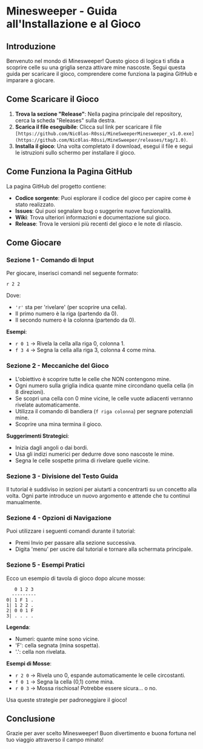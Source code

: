 # Minesweeper - Guida all'Installazione e al Gioco

## Introduzione
Benvenuto nel mondo di Minesweeper! Questo gioco di logica ti sfida a scoprire celle su una griglia senza attivare mine nascoste. Segui questa guida per scaricare il gioco, comprendere come funziona la pagina GitHub e imparare a giocare.

## Come Scaricare il Gioco
1. **Trova la sezione "Release"**: Nella pagina principale del repository, cerca la scheda "Releases" sulla destra.
3. **Scarica il file eseguibile**: Clicca sul link per scaricare il file `[https://github.com/Nic0las-R0ssi/MineSweeperMinesweeper_v1.0.exe](https://github.com/Nic0las-R0ssi/MineSweeper/releases/tag/1.0)`.
4. **Installa il gioco**: Una volta completato il download, esegui il file e segui le istruzioni sullo schermo per installare il gioco.

## Come Funziona la Pagina GitHub
La pagina GitHub del progetto contiene:
- **Codice sorgente**: Puoi esplorare il codice del gioco per capire come è stato realizzato.
- **Issues**: Qui puoi segnalare bug o suggerire nuove funzionalità.
- **Wiki**: Trova ulteriori informazioni e documentazione sul gioco.
- **Release**: Trova le versioni più recenti del gioco e le note di rilascio.

## Come Giocare
### Sezione 1 - Comando di Input
Per giocare, inserisci comandi nel seguente formato:
```
r 2 2
```
Dove:
- `'r'` sta per 'rivelare' (per scoprire una cella).
- Il primo numero è la riga (partendo da 0).
- Il secondo numero è la colonna (partendo da 0).

**Esempi**:
- `r 0 1` → Rivela la cella alla riga 0, colonna 1.
- `f 3 4` → Segna la cella alla riga 3, colonna 4 come mina.

### Sezione 2 - Meccaniche del Gioco
- L'obiettivo è scoprire tutte le celle che NON contengono mine.
- Ogni numero sulla griglia indica quante mine circondano quella cella (in 8 direzioni).
- Se scopri una cella con 0 mine vicine, le celle vuote adiacenti verranno rivelate automaticamente.
- Utilizza il comando di bandiera (`f riga colonna`) per segnare potenziali mine.
- Scoprire una mina termina il gioco.

**Suggerimenti Strategici**:
- Inizia dagli angoli o dai bordi.
- Usa gli indizi numerici per dedurre dove sono nascoste le mine.
- Segna le celle sospette prima di rivelare quelle vicine.

### Sezione 3 - Divisione del Testo Guida
Il tutorial è suddiviso in sezioni per aiutarti a concentrarti su un concetto alla volta. Ogni parte introduce un nuovo argomento e attende che tu continui manualmente.

### Sezione 4 - Opzioni di Navigazione
Puoi utilizzare i seguenti comandi durante il tutorial:
- Premi Invio per passare alla sezione successiva.
- Digita 'menu' per uscire dal tutorial e tornare alla schermata principale.

### Sezione 5 - Esempi Pratici
Ecco un esempio di tavola di gioco dopo alcune mosse:
```
   0 1 2 3
  ---------
0| 1 F 1 .
1| 1 2 2 .
2| 0 0 1 F
3| . . . .
```
**Legenda**:
- Numeri: quante mine sono vicine.
- 'F': cella segnata (mina sospetta).
- '.': cella non rivelata.

**Esempi di Mosse**:
- `r 2 0` → Rivela uno 0, espande automaticamente le celle circostanti.
- `f 0 1` → Segna la cella (0,1) come mina.
- `r 0 3` → Mossa rischiosa! Potrebbe essere sicura... o no.

Usa queste strategie per padroneggiare il gioco!

## Conclusione
Grazie per aver scelto Minesweeper! Buon divertimento e buona fortuna nel tuo viaggio attraverso il campo minato!


